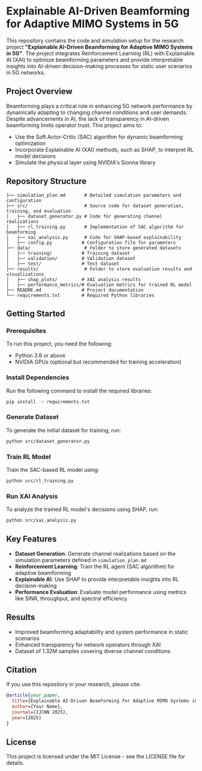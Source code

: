 # Explainable AI-Driven Beamforming for Adaptive MIMO Systems in 5G

This repository contains the code and simulation setup for the research project **"Explainable AI-Driven Beamforming for Adaptive MIMO Systems in 5G"**. The project integrates Reinforcement Learning (RL) with Explainable AI (XAI) to optimize beamforming parameters and provide interpretable insights into AI-driven decision-making processes for static user scenarios in 5G networks.

## Project Overview

Beamforming plays a critical role in enhancing 5G network performance by dynamically adapting to changing channel conditions and user demands. Despite advancements in AI, the lack of transparency in AI-driven beamforming limits operator trust. This project aims to:

* Use the Soft Actor-Critic (SAC) algorithm for dynamic beamforming optimization
* Incorporate Explainable AI (XAI) methods, such as SHAP, to interpret RL model decisions
* Simulate the physical layer using NVIDIA's Sionna library

## Repository Structure

```
├── simulation_plan.md       # Detailed simulation parameters and configuration
├── src/                     # Source code for dataset generation, training, and evaluation
│   ├── dataset_generator.py # Code for generating channel realizations
│   ├── rl_training.py       # Implementation of SAC algorithm for beamforming
│   ├── xai_analysis.py      # Code for SHAP-based explainability
│   ├── config.py           # Configuration file for parameters
├── data/                    # Folder to store generated datasets
│   ├── training/           # Training dataset
│   ├── validation/         # Validation dataset
│   ├── test/               # Test dataset
├── results/                 # Folder to store evaluation results and visualizations
│   ├── shap_plots/         # XAI analysis results
│   ├── performance_metrics/# Evaluation metrics for trained RL model
├── README.md               # Project documentation
└── requirements.txt        # Required Python libraries
```

## Getting Started

### Prerequisites

To run this project, you need the following:

* Python 3.8 or above
* NVIDIA GPUs (optional but recommended for training acceleration)

### Install Dependencies

Run the following command to install the required libraries:

```bash
pip install -r requirements.txt
```

### Generate Dataset

To generate the initial dataset for training, run:

```bash
python src/dataset_generator.py
```

### Train RL Model

Train the SAC-based RL model using:

```bash
python src/rl_training.py
```

### Run XAI Analysis

To analyze the trained RL model's decisions using SHAP, run:

```bash
python src/xai_analysis.py
```

## Key Features

* **Dataset Generation**: Generate channel realizations based on the simulation parameters defined in `simulation_plan.md`
* **Reinforcement Learning**: Train the RL agent (SAC algorithm) for adaptive beamforming
* **Explainable AI**: Use SHAP to provide interpretable insights into RL decision-making
* **Performance Evaluation**: Evaluate model performance using metrics like SINR, throughput, and spectral efficiency

## Results

* Improved beamforming adaptability and system performance in static scenarios
* Enhanced transparency for network operators through XAI
* Dataset of 1.32M samples covering diverse channel conditions

## Citation

If you use this repository in your research, please cite:

```bibtex
@article{your_paper,
  title={Explainable AI-Driven Beamforming for Adaptive MIMO Systems in 5G},
  author={Your Name},
  journal={IJCNN 2025},
  year={2025}
}
```

## License

This project is licensed under the MIT License - see the LICENSE file for details.